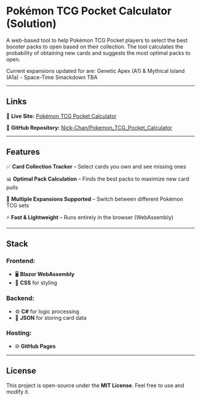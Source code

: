 # Pokémon TCG Pocket Calculator (Solution)

A web-based tool to help Pokémon TCG Pocket players to select the best booster packs to open based on their collection. The tool calculates the probability of obtaining new cards and suggests the most optimal packs to open.

Current expansions updated for are: Genetic Apex (A1) & Mythical Island (A1a) - Space-Time Smackdown TBA

---

## Links 
🚀 **Live Site:** [Pokémon TCG Pocket Calculator](https://nick-chan.github.io/Pokemon_TCG_Pocket_Calculator/)  

📂 **GitHub Repository:** [Nick-Chan/Pokemon_TCG_Pocket_Calculator](https://github.com/Nick-Chan/Pokemon_TCG_Pocket_Calculator)  

---

## Features  
✅ **Card Collection Tracker** – Select cards you own and see missing ones  

📊 **Optimal Pack Calculation** – Finds the best packs to maximize new card pulls  

📁 **Multiple Expansions Supported** – Switch between different Pokémon TCG sets  

⚡ **Fast & Lightweight** – Runs entirely in the browser (WebAssembly)  

---

## Stack  
### Frontend:  
- 🖥️ **Blazor WebAssembly**  
- 🎨 **CSS** for styling  

### Backend:  
- ⚙️ **C#** for logic processing  
- 💾 **JSON** for storing card data  

### Hosting:  
- 🌐 **GitHub Pages**  

---

## License  
This project is open-source under the **MIT License**. Feel free to use and modify it.  
